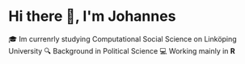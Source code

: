 # Hi there 👋, I'm Johannes 

🎓 Im currenrly studying Computational Social Science on Linköping University
🔍 Background in Political Science
💻 Working mainly in **R** 


